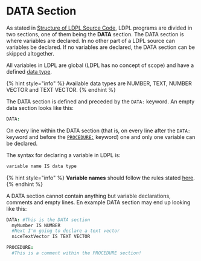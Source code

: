 # DATA Section

As stated in [Structure of LDPL Source Code](../), LDPL programs are divided in two sections, one of them being the **DATA** section. The DATA section is where variables are declared. In no other part of a LDPL source can variables be declared. If no variables are declared, the DATA section can be skipped altogether.

All variables in LDPL are global \(LDPL has no concept of scope\) and have a defined [data type](data-types.md).

{% hint style="info" %}
 Available data types are NUMBER, TEXT, NUMBER VECTOR and TEXT VECTOR.
{% endhint %}

The DATA section is defined and preceded by the `DATA:` keyword. An empty data section looks like this:

```coffeescript
DATA:

```

On every line within the DATA section \(that is, on every line after the `DATA:` keyword and before the [`PROCEDURE:`](../procedure-section.md) keyword\) one and only one variable can be declared.

The syntax for declaring a variable in LDPL is:

```coffeescript
variable name IS data type
```

{% hint style="info" %}
**Variable names** should follow the rules stated [here](../../naming-rules.md).
{% endhint %}

A DATA section cannot contain anything but variable declarations, comments and empty lines. En example DATA section may end up looking like this:

```coffeescript
DATA: #This is the DATA section 
  myNumber IS NUMBER 
  #Next I'm going to declare a text vector 
  niceTextVector IS TEXT VECTOR 

PROCEDURE: 
  #This is a comment within the PROCEDURE section! 
```

